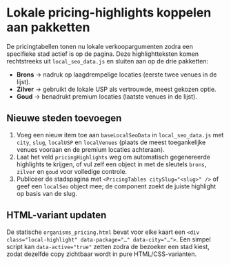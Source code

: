 # Lokale pricing-highlights koppelen aan pakketten

De pricingtabellen tonen nu lokale verkoopargumenten zodra een specifieke stad actief is op de pagina.
Deze highlightteksten komen rechtstreeks uit `local_seo_data.js` en sluiten aan op de drie pakketten:

- **Brons** → nadruk op laagdrempelige locaties (eerste twee venues in de lijst).
- **Zilver** → gebruikt de lokale USP als vertrouwde, meest gekozen optie.
- **Goud** → benadrukt premium locaties (laatste venues in de lijst).

## Nieuwe steden toevoegen
1. Voeg een nieuw item toe aan `baseLocalSeoData` in `local_seo_data.js` met `city`, `slug`, `localUSP` en `localVenues` (plaats de meest toegankelijke venues vooraan en de premium locaties achteraan).
2. Laat het veld `pricingHighlights` weg om automatisch gegenereerde highlights te krijgen, of vul zelf een object in met de sleutels `brons`, `zilver` en `goud` voor volledige controle.
3. Publiceer de stadspagina met `<PricingTables citySlug="<slug>" />` of geef een `localSeo` object mee; de component zoekt de juiste highlight op basis van de slug.

## HTML-variant updaten
De statische `organisms_pricing.html` bevat voor elke kaart een `<div class="local-highlight" data-package="…" data-city="…">`.
Een simpel script kan `data-active="true"` zetten zodra de bezoeker een stad kiest, zodat dezelfde copy zichtbaar wordt in pure HTML/CSS-varianten.
